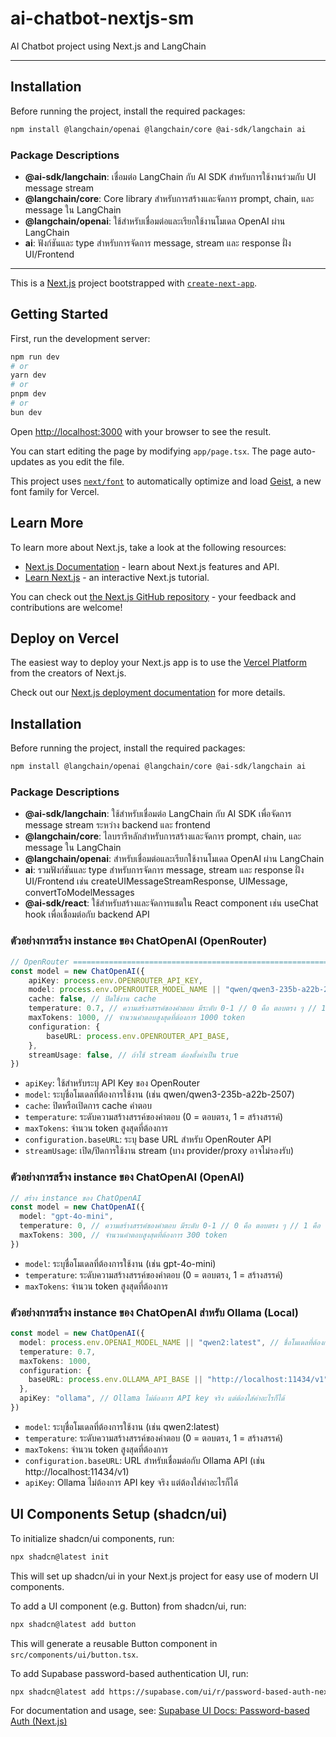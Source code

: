 # ai-chatbot-nextjs-sm
AI Chatbot project using Next.js and LangChain

---

## Installation

Before running the project, install the required packages:

```bash
npm install @langchain/openai @langchain/core @ai-sdk/langchain ai
```

### Package Descriptions
- **@ai-sdk/langchain**: เชื่อมต่อ LangChain กับ AI SDK สำหรับการใช้งานร่วมกับ UI message stream
- **@langchain/core**: Core library สำหรับการสร้างและจัดการ prompt, chain, และ message ใน LangChain
- **@langchain/openai**: ใช้สำหรับเชื่อมต่อและเรียกใช้งานโมเดล OpenAI ผ่าน LangChain
- **ai**: ฟังก์ชันและ type สำหรับการจัดการ message, stream และ response ฝั่ง UI/Frontend

---

This is a [Next.js](https://nextjs.org) project bootstrapped with [`create-next-app`](https://nextjs.org/docs/app/api-reference/cli/create-next-app).

## Getting Started

First, run the development server:

```bash
npm run dev
# or
yarn dev
# or
pnpm dev
# or
bun dev
```

Open [http://localhost:3000](http://localhost:3000) with your browser to see the result.

You can start editing the page by modifying `app/page.tsx`. The page auto-updates as you edit the file.

This project uses [`next/font`](https://nextjs.org/docs/app/building-your-application/optimizing/fonts) to automatically optimize and load [Geist](https://vercel.com/font), a new font family for Vercel.

## Learn More

To learn more about Next.js, take a look at the following resources:

- [Next.js Documentation](https://nextjs.org/docs) - learn about Next.js features and API.
- [Learn Next.js](https://nextjs.org/learn) - an interactive Next.js tutorial.

You can check out [the Next.js GitHub repository](https://github.com/vercel/next.js) - your feedback and contributions are welcome!

## Deploy on Vercel

The easiest way to deploy your Next.js app is to use the [Vercel Platform](https://vercel.com/new?utm_medium=default-template&filter=next.js&utm_source=create-next-app&utm_campaign=create-next-app-readme) from the creators of Next.js.

Check out our [Next.js deployment documentation](https://nextjs.org/docs/app/building-your-application/deploying) for more details.

## Installation

Before running the project, install the required packages:

```bash
npm install @langchain/openai @langchain/core @ai-sdk/langchain ai
```

### Package Descriptions

- **@ai-sdk/langchain**: ใช้สำหรับเชื่อมต่อ LangChain กับ AI SDK เพื่อจัดการ message stream ระหว่าง backend และ frontend
- **@langchain/core**: ไลบรารีหลักสำหรับการสร้างและจัดการ prompt, chain, และ message ใน LangChain
- **@langchain/openai**: สำหรับเชื่อมต่อและเรียกใช้งานโมเดล OpenAI ผ่าน LangChain
- **ai**: รวมฟังก์ชันและ type สำหรับการจัดการ message, stream และ response ฝั่ง UI/Frontend เช่น createUIMessageStreamResponse, UIMessage, convertToModelMessages
- **@ai-sdk/react**: ใช้สำหรับสร้างและจัดการแชตใน React component เช่น useChat hook เพื่อเชื่อมต่อกับ backend API

### ตัวอย่างการสร้าง instance ของ ChatOpenAI (OpenRouter)

```typescript
// OpenRouter ====================================================================================
const model = new ChatOpenAI({
    apiKey: process.env.OPENROUTER_API_KEY,
    model: process.env.OPENROUTER_MODEL_NAME || "qwen/qwen3-235b-a22b-2507", // ชื่อโมเดลที่ต้องการใช้
    cache: false, // ปิดใช้งาน cache
    temperature: 0.7, // ความสร้างสรรค์ของคำตอบ มีระดับ 0-1 // 0 คือ ตอบตรง ๆ // 1 คือ ตอบแบบสร้างสรรค์
    maxTokens: 1000, // จำนวนคำตอบสูงสุดที่ต้องการ 1000 token
    configuration: {
        baseURL: process.env.OPENROUTER_API_BASE,
    },
    streamUsage: false, // ถ้าใช้ stream ต้องตั้งค่าเป็น true
})
```

- `apiKey`: ใช้สำหรับระบุ API Key ของ OpenRouter
- `model`: ระบุชื่อโมเดลที่ต้องการใช้งาน (เช่น qwen/qwen3-235b-a22b-2507)
- `cache`: ปิดหรือเปิดการ cache คำตอบ
- `temperature`: ระดับความสร้างสรรค์ของคำตอบ (0 = ตอบตรง, 1 = สร้างสรรค์)
- `maxTokens`: จำนวน token สูงสุดที่ต้องการ
- `configuration.baseURL`: ระบุ base URL สำหรับ OpenRouter API
- `streamUsage`: เปิด/ปิดการใช้งาน stream (บาง provider/proxy อาจไม่รองรับ)

### ตัวอย่างการสร้าง instance ของ ChatOpenAI (OpenAI)

```typescript
// สร้าง instance ของ ChatOpenAI
const model = new ChatOpenAI({
  model: "gpt-4o-mini",
  temperature: 0, // ความสร้างสรรค์ของคำตอบ มีระดับ 0-1 // 0 คือ ตอบตรง ๆ // 1 คือ ตอบแบบสร้างสรรค์
  maxTokens: 300, // จำนวนคำตอบสูงสุดที่ต้องการ 300 token
})
```

- `model`: ระบุชื่อโมเดลที่ต้องการใช้งาน (เช่น gpt-4o-mini)
- `temperature`: ระดับความสร้างสรรค์ของคำตอบ (0 = ตอบตรง, 1 = สร้างสรรค์)
- `maxTokens`: จำนวน token สูงสุดที่ต้องการ

### ตัวอย่างการสร้าง instance ของ ChatOpenAI สำหรับ Ollama (Local)

```typescript
const model = new ChatOpenAI({
  model: process.env.OPENAI_MODEL_NAME || "qwen2:latest", // ชื่อโมเดลที่ต้องการใช้
  temperature: 0.7,
  maxTokens: 1000,
  configuration: {
    baseURL: process.env.OLLAMA_API_BASE || "http://localhost:11434/v1", // URL ของ Olloma API
  },
  apiKey: "ollama", // Ollama ไม่ต้องการ API key จริง แต่ต้องใส่ค่าอะไรก็ได้
})
```

- `model`: ระบุชื่อโมเดลที่ต้องการใช้งาน (เช่น qwen2:latest)
- `temperature`: ระดับความสร้างสรรค์ของคำตอบ (0 = ตอบตรง, 1 = สร้างสรรค์)
- `maxTokens`: จำนวน token สูงสุดที่ต้องการ
- `configuration.baseURL`: URL สำหรับเชื่อมต่อกับ Ollama API (เช่น http://localhost:11434/v1)
- `apiKey`: Ollama ไม่ต้องการ API key จริง แต่ต้องใส่ค่าอะไรก็ได้

## UI Components Setup (shadcn/ui)

To initialize shadcn/ui components, run:

```sh
npx shadcn@latest init
```

This will set up shadcn/ui in your Next.js project for easy use of modern UI components.

To add a UI component (e.g. Button) from shadcn/ui, run:

```sh
npx shadcn@latest add button
```

This will generate a reusable Button component in `src/components/ui/button.tsx`.

To add Supabase password-based authentication UI, run:

```sh
npx shadcn@latest add https://supabase.com/ui/r/password-based-auth-nextjs.json
```

For documentation and usage, see:
[Supabase UI Docs: Password-based Auth (Next.js)](https://supabase.com/ui/docs/nextjs/password-based-auth)


